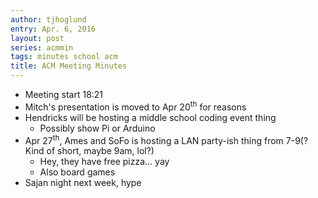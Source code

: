 ```yaml
---
author: tjhoglund
entry: Apr. 6, 2016
layout: post
series: acmmin
tags: minutes school acm
title: ACM Meeting Minutes
---
```


- Meeting start 18:21
- Mitch's presentation is moved to Apr 20<sup>th</sup> for reasons
- Hendricks will be hosting a middle school coding event thing
  - Possibly show Pi or Arduino
- Apr 27<sup>th</sup>, Ames and SoFo is hosting a LAN party-ish thing from 7-9(?
  Kind of short, maybe 9am, lol?)
  - Hey, they have free pizza... yay
  - Also board games
- Sajan night next week, hype
